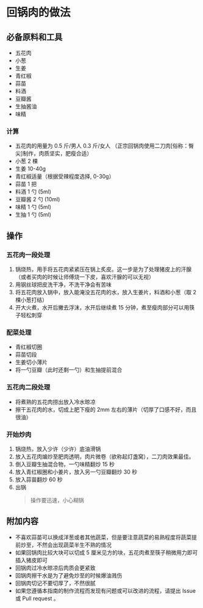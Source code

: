 # 回锅肉的做法

## 必备原料和工具

- 五花肉
- 小葱
- 生姜
- 青红椒
- 蒜苗
- 料酒
- 豆瓣酱
- 生抽酱油
- 味精

### 计算

- 五花肉的用量为 0.5 斤/男人 0.3 斤/女人 （正宗回锅肉使用二刀肉[俗称：臀尖]制作，肉质坚实，肥瘦合适）
- 小葱 2 棵
- 生姜 10-40g
- 青红椒适量（根据受辣程度选择, 0-30g）
- 蒜苗 1 把
- 料酒 1 勺 (5ml)
- 豆瓣酱 2 勺 (10ml)
- 味精 1 勺 (5ml)
- 生抽 1 勺 (5ml)

## 操作

### 五花肉一段处理

1. 锅烧热，用手将五花肉紧紧压在锅上炙皮。这一步是为了处理猪皮上的汗腺（或者买肉的时候让师傅烧一下皮，喜欢汗腺的可以无视）
2. 用钢丝球把皮洗干净，不洗干净会有苦味
3. 将五花肉放入锅中，放入能淹没五花肉的水，放入生姜片，料酒和小葱（取 2 棵小葱打结）
4. 开大火煮，水开后撇去浮沫，水开后继续煮 15 分钟，煮至瘦肉部分可以用筷子轻松刺穿

### 配菜处理

- 青红椒切圈
- 蒜苗切段
- 生姜切小薄片
- 将一勺豆瓣（此时还剩一勺）和生抽提前混合

### 五花肉二段处理

- 将煮熟的五花肉捞出放入冷水晾凉
- 擦干五花肉的水，切成上肥下瘦的 2mm 左右的薄片（切厚了口感不好，而且很油）

### 开始炒肉

1. 锅烧热，放入少许（少许）底油滑锅
2. 放入五花肉煸炒至肥肉透明，肉片微卷（欲称起灯盏窝），二刀肉效果最佳。
3. 倒入豆瓣生抽混合物，一勺味精翻炒 15 秒
4. 放入青红椒圈和小姜片，放入另一勺豆瓣翻炒 30 秒
5. 放入蒜苗翻炒 60 秒
6. 出锅
    > 操作要迅速，小心糊锅

## 附加内容

- 不喜欢蒜苗可以换成洋葱或者其他蔬菜，但是要注意蔬菜的易熟程度将蔬菜提前炒至，不然会出现蔬菜半生不熟的情况
- 如果回锅肉比较大块可以切成 5 厘米见方的块，五花肉煮至筷子稍微用力即可插入猪皮即可
- 回锅肉过冷水晾凉后肉质会更紧致
- 回锅肉擦干水是为了避免炒至的时候爆油溅伤
- 回锅肉切记不要切厚了，不然很腻
- 如果您遵循本指南的制作流程而发现有问题或可以改进的流程，请提出 Issue 或 Pull request 。
